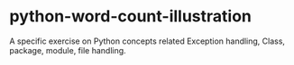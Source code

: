 # python-word-count-illustration
A specific exercise on Python concepts related Exception handling, Class, package, module, file handling.
